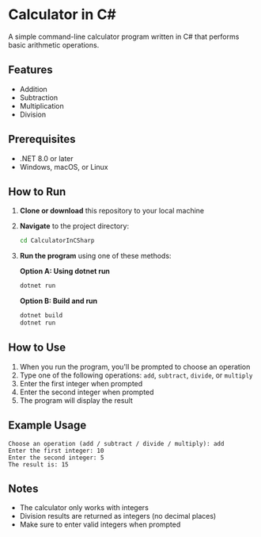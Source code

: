 # Calculator in C#

A simple command-line calculator program written in C# that performs basic arithmetic operations.

## Features

- Addition
- Subtraction
- Multiplication
- Division

## Prerequisites

- .NET 8.0 or later
- Windows, macOS, or Linux

## How to Run

1. **Clone or download** this repository to your local machine

2. **Navigate** to the project directory:

   ```bash
   cd CalculatorInCSharp
   ```

3. **Run the program** using one of these methods:

   **Option A: Using dotnet run**

   ```bash
   dotnet run
   ```

   **Option B: Build and run**

   ```bash
   dotnet build
   dotnet run
   ```

## How to Use

1. When you run the program, you'll be prompted to choose an operation
2. Type one of the following operations: `add`, `subtract`, `divide`, or `multiply`
3. Enter the first integer when prompted
4. Enter the second integer when prompted
5. The program will display the result

## Example Usage

```
Choose an operation (add / subtract / divide / multiply): add
Enter the first integer: 10
Enter the second integer: 5
The result is: 15
```

## Notes

- The calculator only works with integers
- Division results are returned as integers (no decimal places)
- Make sure to enter valid integers when prompted
